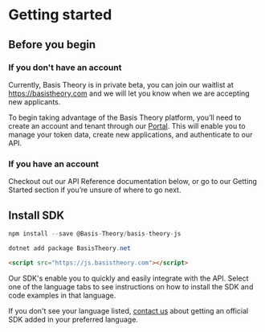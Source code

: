 # Getting started
## Before you begin
### If you don't have an account

Currently, Basis Theory is in private beta, you can join our waitlist at https://basistheory.com and we will let you know when we are accepting new applicants.

To begin taking advantage of the Basis Theory platform, you’ll need to create an account and tenant through our [Portal](https://portal.basistheory.com). This will enable you to manage your token data, create new applications, and authenticate to our API.

### If you have an account

Checkout out our API Reference documentation below, or go to our Getting Started section if you’re unsure of where to go next.

## Install SDK

```javascript
npm install --save @Basis-Theory/basis-theory-js
```

```csharp
dotnet add package BasisTheory.net 
```

```html
<script src="https://js.basistheory.com"></script> 
```

Our SDK's enable you to quickly and easily integrate with the API. Select one of the language tabs to see instructions on how to install the SDK and code examples in that language.

If you don't see your language listed, <a href="mailto:support@basistheory.com?subject=API SDK Language Support">contact us</a> about getting an official SDK added in your preferred language.
